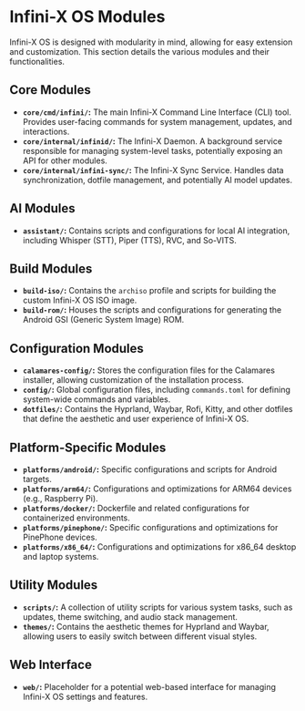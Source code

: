 # Infini-X OS Modules

Infini-X OS is designed with modularity in mind, allowing for easy extension and customization. This section details the various modules and their functionalities.

## Core Modules

-   **`core/cmd/infini/`:** The main Infini-X Command Line Interface (CLI) tool. Provides user-facing commands for system management, updates, and interactions.
-   **`core/internal/infinid/`:** The Infini-X Daemon. A background service responsible for managing system-level tasks, potentially exposing an API for other modules.
-   **`core/internal/infini-sync/`:** The Infini-X Sync Service. Handles data synchronization, dotfile management, and potentially AI model updates.

## AI Modules

-   **`assistant/`:** Contains scripts and configurations for local AI integration, including Whisper (STT), Piper (TTS), RVC, and So-VITS.

## Build Modules

-   **`build-iso/`:** Contains the `archiso` profile and scripts for building the custom Infini-X OS ISO image.
-   **`build-rom/`:** Houses the scripts and configurations for generating the Android GSI (Generic System Image) ROM.

## Configuration Modules

-   **`calamares-config/`:** Stores the configuration files for the Calamares installer, allowing customization of the installation process.
-   **`config/`:** Global configuration files, including `commands.toml` for defining system-wide commands and variables.
-   **`dotfiles/`:** Contains the Hyprland, Waybar, Rofi, Kitty, and other dotfiles that define the aesthetic and user experience of Infini-X OS.

## Platform-Specific Modules

-   **`platforms/android/`:** Specific configurations and scripts for Android targets.
-   **`platforms/arm64/`:** Configurations and optimizations for ARM64 devices (e.g., Raspberry Pi).
-   **`platforms/docker/`:** Dockerfile and related configurations for containerized environments.
-   **`platforms/pinephone/`:** Specific configurations and optimizations for PinePhone devices.
-   **`platforms/x86_64/`:** Configurations and optimizations for x86_64 desktop and laptop systems.

## Utility Modules

-   **`scripts/`:** A collection of utility scripts for various system tasks, such as updates, theme switching, and audio stack management.
-   **`themes/`:** Contains the aesthetic themes for Hyprland and Waybar, allowing users to easily switch between different visual styles.

## Web Interface

-   **`web/`:** Placeholder for a potential web-based interface for managing Infini-X OS settings and features.
